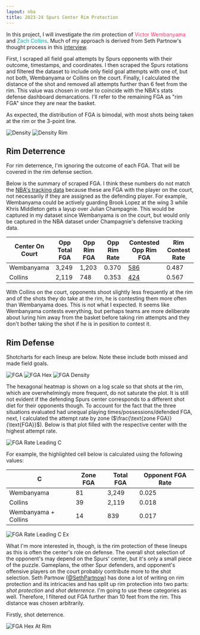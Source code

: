 ```yaml
---
layout: nba
title: 2023-24 Spurs Center Rim Protection
---
```


In this project, I will investigate the rim protection of <span style="color:#EF426F">Victor Wembanyama</span> and <span style="color:#00B2A9">Zach Collins</span>. Much of my approach is derived from Seth Partnow's thought process in this [interview](https://www.nytimes.com/athletic/1870696/2020/06/15/evaluation-orlando-magic-rim-protection/).

First, I scraped all field goal attempts by Spurs opponents with their outcome, timestamps, and coordinates. I then scraped the Spurs rotations and filtered the dataset to include only field goal attempts with one of, but not both, Wembanyama or Collins on the court. Finally, I calculated the distance of the shot and removed all attempts further than 6 feet from the rim. This value was chosen in order to coincide with the NBA's stats defense dashboard demarcations. I'll refer to the remaining FGA as "rim FGA" since they are near the basket.

As expected, the distribution of FGA is bimodal, with most shots being taken at the rim or the 3-point line.

![Density](https://williamscale.github.io/attachments/shot-diet-defense-centers/dens_distance.png)
![Density Rim](https://williamscale.github.io/attachments/shot-diet-defense-centers/dens_distance_rim.png)

## Rim Deterrence

For rim deterrence, I'm ignoring the outcome of each FGA. That will be covered in the rim defense section.

Below is the summary of scraped FGA. I think these numbers do not match the [NBA's tracking data](https://www.nba.com/stats/player/1641705/defense-dash?PerMode=Totals&SeasonType=Regular%20Season&dir=D&sort=DEFENSE_CATEGORY) because these are FGA with the player on the court, not necessarily if they are assigned as the defending player. For example, Wembanyama could be actively guarding Brook Lopez at the wing 3 while Khris Middleton gets a layup over Julian Champagnie. This would be captured in my dataset since Wembanyama is on the court, but would only be captured in the NBA dataset under Champagnie's defensive tracking data.

| Center On Court | Opp Total FGA | Opp Rim FGA | Opp Rim Rate | Contested Opp Rim FGA | Rim Contest Rate |
|-----------------|---------------|-------------|--------------| ----------------------| -----------------|
| Wembanyama      | 3,249         | 1,203       | 0.370        | [586](https://www.nba.com/stats/player/1641705/defense-dash?PerMode=Totals&SeasonType=Regular%20Season&dir=D&sort=DEFENSE_CATEGORY) | 0.487 |
| Collins         | 2,119         | 748         | 0.353        | [424](https://www.nba.com/stats/player/1628380/defense-dash?PerMode=Totals&SeasonType=Regular%20Season&dir=D&sort=DEFENSE_CATEGORY) | 0.567 |


With Collins on the court, opponents shoot slightly less frequently at the rim and of the shots they do take at the rim, he is contesting them more often than Wembanyama does. This is not what I expected. It seems like Wembanyama contests everything, but perhaps teams are more deliberate about luring him away from the basket before taking rim attempts and they don't bother taking the shot if he is in position to contest it.

## Rim Defense



Shotcharts for each lineup are below. Note these include both missed and made field goals.

![FGA](https://williamscale.github.io/attachments/shot-diet-defense-centers/fga.png)
![FGA Hex](https://williamscale.github.io/attachments/shot-diet-defense-centers/fga_log.png)
![FGA Density](https://williamscale.github.io/attachments/shot-diet-defense-centers/fga_dens.png)

The hexagonal heatmap is shown on a log scale so that shots at the rim, which are overwhelmingly more frequent, do not saturate the plot. It is still not evident if the defending Spurs center corresponds to a different shot diet for their opponents though. To account for the fact that the three situations evaluated had unequal playing times/possessions/defended FGA, next, I calculated the attempt rate by zone ($\frac{\text{zone FGA}}{\text{FGA}}$). Below is that plot filled with the respective center with the highest attempt rate. 

![FGA Rate Leading C](https://williamscale.github.io/attachments/shot-diet-defense-centers/attempt_rate_leadingC.png)

For example, the highlighted cell below is calculated using the following values:

| C                    | Zone FGA | Total FGA | Opponent FGA Rate |
|----------------------|----------|-----------|-------------------|
| Wembanyama           | 81       | 3,249     | 0.025             |
| Collins              | 39       | 2,119     | 0.018             |
| Wembanyama + Collins | 14       | 839       | 0.017             |

![FGA Rate Leading C Ex](https://williamscale.github.io/attachments/shot-diet-defense-centers/attempt_rate_leadingC_ex.png)

What I'm more interested in, though, is the rim protection of these lineups as this is often the center's role on defense. The overall shot selection of the opponent's may depend on the Spurs' center, but it's only a small piece of the puzzle. Gameplans, the other Spur defenders, and opponent's offensive players on the court probably contribute more to the shot selection. Seth Partnow ([@SethPartnow](https://x.com/SethPartnow)) has done a lot of writing on rim protection and its intricacies and has split up rim protection into two parts: *shot protection* and *shot deterrence*. I'm going to use these categories as well. Therefore, I filtered out FGA further than 10 feet from the rim. This distance was chosen arbitrarily.

Firstly, shot deterrence. 

![FGA Hex At Rim](https://williamscale.github.io/attachments/shot-diet-defense-centers/fga_at_rim.png)
